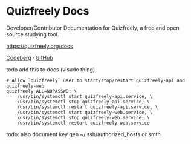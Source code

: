 # Quizfreely Docs

Developer/Contributor Documentation for Quizfreely, a free and open source studying tool.

https://quizfreely.org/docs

[Codeberg](https://codeberg.org/quizfreely/docs) · [GitHub](https://github.com/quizfreely/docs)

todo add this to docs (visudo thing)
```
# Allow `quizfreely` user to start/stop/restart quizfreely-api and quizfreely-web
quizfreely ALL=NOPASSWD: \
    /usr/bin/systemctl start quizfreely-api.service, \
    /usr/bin/systemctl stop quizfreely-api.service, \
    /usr/bin/systemctl restart quizfreely-api.service, \
    /usr/bin/systemctl start quizfreely-web.service, \
    /usr/bin/systemctl stop quizfreely-web.service, \
    /usr/bin/systemctl restart quizfreely-web.service
```

todo: also document key gen
~/.ssh/authorized_hosts or smth

